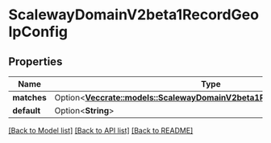 # ScalewayDomainV2beta1RecordGeoIpConfig

## Properties

Name | Type | Description | Notes
------------ | ------------- | ------------- | -------------
**matches** | Option<[**Vec<crate::models::ScalewayDomainV2beta1RecordGeoIpConfigMatch>**](scaleway.domain.v2beta1.Record.GeoIPConfig.Match.md)> |  | [optional]
**default** | Option<**String**> |  | [optional]

[[Back to Model list]](../README.md#documentation-for-models) [[Back to API list]](../README.md#documentation-for-api-endpoints) [[Back to README]](../README.md)


